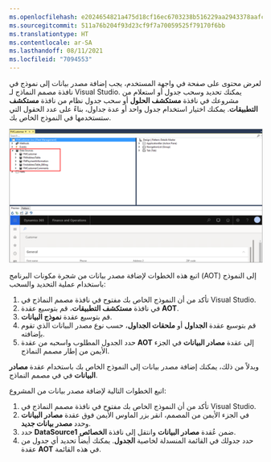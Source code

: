 ```yaml
---
ms.openlocfilehash: e2024654821a475d18cf16ec6703238b516229aa2943378aafc66a8390024497
ms.sourcegitcommit: 511a76b204f93d23cf9f7a70059525f79170f6bb
ms.translationtype: HT
ms.contentlocale: ar-SA
ms.lasthandoff: 08/11/2021
ms.locfileid: "7094553"
---
```

لعرض محتوى على صفحة في واجهة المستخدم، يجب إضافة مصدر بيانات إلى نموذج في نافذة مصمم النماذج لـ Visual Studio. يمكنك تحديد وسحب جدول أو استعلام من مشروعك في نافذة **مستكشف الحلول** أو سحب جدول نظام من نافذة **مستكشف التطبيقات**. يمكنك اختيار استخدام جدول واحد أو عدة جداول، بناءً على عدد الحقول التي ستستخدمها في النموذج الخاص بك. 

[![لقطة شاشة لنافذة مصمم نماذج Visual Studio مع تمييز خيارت مصادر البيانات.](../media/data-source.png)](../media/data-source.png#lightbox)

اتبع هذه الخطوات لإضافة مصدر بيانات من شجرة مكونات البرنامج (AOT) إلى النموذج باستخدام عملية التحديد والسحب:

1.  تأكد من أن النموذج الخاص بك مفتوح في نافذة مصمم النماذج في Visual Studio.
2.  في نافذة **مستكشف التطبيقات**، قم بتوسيع عقدة **AOT**.
3.  قم بتوسيع عقدة **نموذج البيانات**.
4.  قم بتوسيع عقدة **الجداول** أو **ملحقات الجداول**، حسب نوع مصدر البيانات الذي تقوم بإضافته.
5.  حدد الجدول المطلوب واسحبه من عقدة **AOT** إلى عقدة **مصادر البيانات** في الجزء الأيمن من إطار مصمم النماذج.

وبدلاً من ذلك، يمكنك إضافة مصدر بيانات إلى النموذج الخاص بك باستخدام عقدة **مصادر البيانات** في في مصمم النماذج.

اتبع الخطوات التالية لإضافة مصدر بيانات من المشروع:

1.  تأكد من أن النموذج الخاص بك مفتوح في نافذة مصمم النماذج في Visual Studio.
2.  في الجزء الأيمن من المصمم، انقر بزر الماوس الأيمن فوق عقدة **مصادر البيانات** وحدد **مصدر بيانات جديد**.
3.  حدد **DataSource1** ضمن عُقدة **مصادر البيانات** وانتقل إلى نافذة **الخصائص**.
4.  حدد جدولك في القائمة المنسدلة لخاصية **الجدول**. يمكنك أيضاً تحديد أي جدول من عقدة **AOT** في هذه القائمة.
